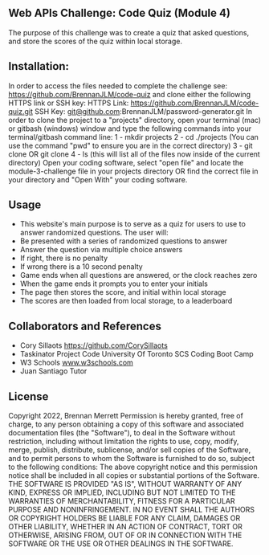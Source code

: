 ## Web APIs Challenge: Code Quiz (Module 4)
The purpose of this challenge was to create a quiz that asked questions, and store the scores of the quiz within local storage.

## Installation:
In order to access the files needed to complete the challenge see: https://github.com/BrennanJLM/code-quiz and clone either the following HTTPS link or SSH key:
HTTPS Link: https://github.com/BrennanJLM/code-quiz.git
SSH Key: git@github.com:BrennanJLM/password-generator.git
In order to clone the project to a "projects" directory, open your terminal (mac) or gitbash (windows) window and type the following commands into your terminal/gitbash command line:
1 - mkdir projects
2 - cd ./projects (You can use the command "pwd" to ensure you are in the correct directory)
3 - git clone <HTTPS link> OR git clone <SSH Key>
4 - ls (this will list all of the files now inside of the current directory)
Open your coding software, select "open file" and locate the module-3-challenge file in your projects directory OR find the correct file in your directory and "Open With" your coding software.

## Usage
- This website's main purpose is to serve as a quiz for users to use to answer randomized questions. The user will:
- Be presented with a series of randomized questions to answer
- Answer the question via multiple choice answers
- If right, there is no penalty
- If wrong there is a 10 second penalty
- Game ends when all questions are answered, or the clock reaches zero
- When the game ends it prompts you to enter your initials
- The page then stores the score, and initial within local storage
- The scores are then loaded from local storage, to a leaderboard

## Collaborators and References
- Cory Sillaots
    https://github.com/CorySillaots
- Taskinator Project Code
    University Of Toronto SCS Coding Boot Camp
- W3 Schools
    www.w3schools.com
- Juan Santiago
    Tutor

## License
Copyright 2022, Brennan Merrett
Permission is hereby granted, free of charge, to any person obtaining a copy of this software and associated documentation files (the "Software"), to deal in the Software without restriction, including without limitation the rights to use, copy, modify, merge, publish, distribute, sublicense, and/or sell copies of the Software, and to permit persons to whom the Software is furnished to do so, subject to the following conditions:
The above copyright notice and this permission notice shall be included in all copies or substantial portions of the Software.
THE SOFTWARE IS PROVIDED "AS IS", WITHOUT WARRANTY OF ANY KIND, EXPRESS OR IMPLIED, INCLUDING BUT NOT LIMITED TO THE WARRANTIES OF MERCHANTABILITY, FITNESS FOR A PARTICULAR PURPOSE AND NONINFRINGEMENT. IN NO EVENT SHALL THE AUTHORS OR COPYRIGHT HOLDERS BE LIABLE FOR ANY CLAIM, DAMAGES OR OTHER LIABILITY, WHETHER IN AN ACTION OF CONTRACT, TORT OR OTHERWISE, ARISING FROM, OUT OF OR IN CONNECTION WITH THE SOFTWARE OR THE USE OR OTHER DEALINGS IN THE SOFTWARE.
